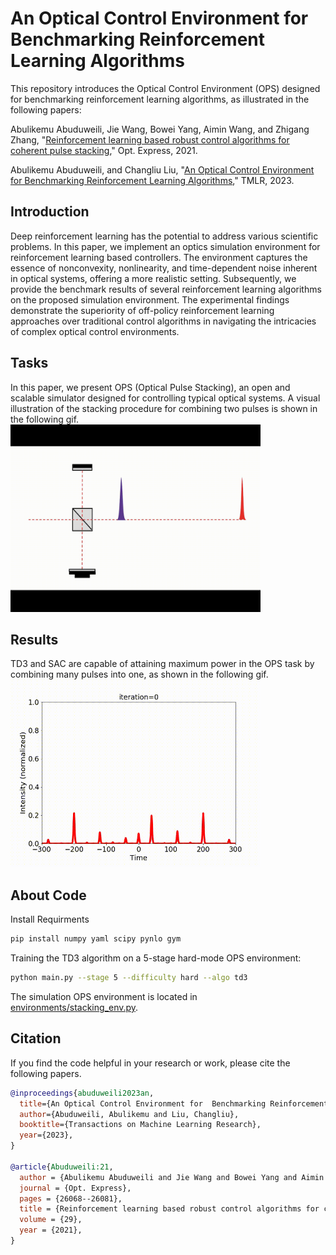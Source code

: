 
# An Optical Control Environment for Benchmarking Reinforcement Learning Algorithms

This repository introduces the Optical Control Environment (OPS) designed for benchmarking reinforcement learning algorithms, as illustrated in the following papers:
 
Abulikemu Abuduweili, Jie Wang, Bowei Yang, Aimin Wang, and Zhigang Zhang, "[Reinforcement learning based robust control algorithms for coherent pulse stacking](https://opg.optica.org/oe/fulltext.cfm?uri=oe-29-16-26068&id=453824)," Opt. Express, 2021.   

Abulikemu Abuduweili, and Changliu Liu, "[An Optical Control Environment for Benchmarking Reinforcement Learning Algorithms](https://openreview.net/forum?id=61TKzU9B96)," TMLR, 2023.


## Introduction
Deep reinforcement learning has the potential to address various scientific problems. In this paper, we implement an optics simulation environment for reinforcement learning based controllers. The environment captures the essence of nonconvexity, nonlinearity, and time-dependent noise inherent in optical systems, offering a more realistic setting. 
Subsequently, we provide the benchmark results of several reinforcement learning algorithms on the proposed simulation environment. The experimental findings demonstrate the superiority of off-policy reinforcement learning approaches over traditional control algorithms in navigating the intricacies of complex optical control environments. 


## Tasks
In this paper, we present OPS (Optical Pulse Stacking), an open and scalable simulator designed for controlling typical optical systems. 
A visual illustration of the stacking procedure for combining two pulses is shown in the following gif.   
<img src="demo/Video1.gif" width="400" height="300" alt="System Configuration of Stacking TwoPulses With Time Delay Controller."/>

## Results
TD3 and SAC are capable of attaining maximum power in the OPS task by combining many pulses into one, as shown in the following gif.    
<img src="demo/Video2.gif" width="400" height="300" alt="Experiments of Controlling 5 Stage OPS (combining 128 pulses)."/>


## About Code

Install Requirments
```bash
pip install numpy yaml scipy pynlo gym 

```
Training the TD3 algorithm on a 5-stage hard-mode OPS environment:
```bash
python main.py --stage 5 --difficulty hard --algo td3

```


The simulation OPS environment is located in [environments/stacking_env.py](environments/stacking_env.py). 



## Citation
If you find the code helpful in your research or work, please cite the following papers.
```BibTex
@inproceedings{abuduweili2023an,
  title={An Optical Control Environment for  Benchmarking Reinforcement Learning Algorithms},
  author={Abuduweili, Abulikemu and Liu, Changliu},
  booktitle={Transactions on Machine Learning Research},
  year={2023},
}

@article{Abuduweili:21,
  author = {Abulikemu Abuduweili and Jie Wang and Bowei Yang and Aimin Wang and Zhigang Zhang},
  journal = {Opt. Express},
  pages = {26068--26081},
  title = {Reinforcement learning based robust control algorithms for coherent pulse stacking},
  volume = {29},
  year = {2021},
}
```



